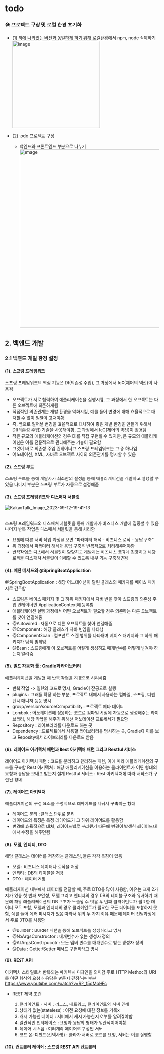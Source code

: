 # todo


### 🛠 프로젝트 구상 및 로컬 환경 초기화

- (1) 책에 나와있는 버전과 동일하게 하기 위해 로컬환경에서 npm, node 삭제하기
  <br/>
  <img width="286" alt="image" src="https://github.com/jongheonleee/todo/assets/87258372/633b5a77-036e-493b-8ca3-87294ece31d1">

- (2) todo 프로젝트 구성
    - 백엔드와 프론트엔드 부분으로 나누기
      <br/>
      <img width="584" alt="image" src="https://github.com/jongheonleee/todo/assets/87258372/890da172-72f7-414f-83f4-1d8d4b22f099">




## 2. 백엔드 개발 

### 2.1 백엔드 개발 환경 설정

#### (1). 스프링 프레임워크

스프링 프레임워크의 핵심 기능은 DI(의존성 주입), 그 과정에서 IoC(제어의 역전)이 사용됨

- 오브젝트가 서로 협력하여 애플리케이션을 실행시킴, 그 과정에서 한 오브젝트는 다른 오브젝트에 의존하게됨
- 직접적인 의존관계는 개발 환경을 악화시킴, 예를 들어 변경에 대해 효율적으로 대처할 수 없이 일일이 고쳐야함
- 즉, 앞으로 일어날 변경을 효율적으로 대처하여 좋은 개발 환경을 만들기 위해서 DI(의존성 주입) 기술을 사용해야함, 그 과정에서 IoC(제어의 역전)이 활용됨
- 작은 규모의 애플리케이션의 경우 DI를 직접 구현할 수 있지만, 큰 규모의 애플리케이션은 이를 전문적으로 관리해주는 기술이 필요함
- 그것이 바로 의존성 주입 컨테이너고 스프링 프레임워크는 그 중 하나임
- 어노테이션, XML, 자바로 오브젝트 사이의 의존관계를 명시할 수 있음

#### (2). 스프링 부트

스프링 부트를 통해 개발자가 최소한의 설정을 통해 애플리케이션을 개발하고 실행할 수 있음
나머지 부분은 스프링 부트가 자동으로 설정해줌

#### (3). 스프링 프레임워크와 디스패쳐 서블릿

![KakaoTalk_Image_2023-09-12-19-41-13](https://github.com/jongheonleee/todo/assets/87258372/262983ea-eab3-4832-a872-7922262f223d)

</br>
스프링 프레임워크와 디스패쳐 서블릿을 통해 개발자가 비즈니스 개발에 집중할 수 있음
나머지 반복 작업은 디스패쳐 서블릿을 통해 처리함

- 요청에 따른 서버 작업 과정을 보면 "파라미터 해석 - 비즈니스 로직 - 응답 구축"
- 위 과정에서 파라미터 해석과 응답 구축은 반복적으로 처리해주어야함
- 반복작업은 디스패쳐 서블릿이 담당하고 개발자는 비즈니스 로직에 집중하고 해당 로직을 디스패쳐 서블릿이 이해할 수 있도록 내부 기능 구축해면됨

#### (4). 메인 메서드와 @SpringBootApplication

@SpringBootApplication : 해당 어노테이션이 달린 클래스의 패키지를 베이스 패키지로 간주함

- 스프링은 베이스 패키지 및 그 하위 패키지에서 자바 빈을 찾아 스프링의 의존성 주입 컨테이너인 ApplicationContext에 등록함
- 애플리케이션 실행 과정에서 어떤 오브젝트가 필요할 경우 의존하는 다른 오브젝트를 찾아 연결해줌
- @Autowired : 자동으로 다른 오브젝트를 찾아 연결해줌
- @Component : 해당 클래스가 자바 빈임을 나타냄
- @ComponentScan : 컴포넌트 스캔 범위를 나타내며 베이스 패키지와 그 하위 패키지가 탐색 범위임
- @Bean : 스프링에게 이 오브젝트를 어떻게 생성하고 매개변수를 어떻게 넘겨야 하는지 알려줌


#### (5). 빌드 자동화 툴 : Gradle과 라이브러리

애플리케이션을 개발핼 때 반복 작업을 자동으로 처리해줌

- 반복 작업 -> 일련의 코드로 명시, Gradle이 잗공으로 실행
- plugins : 그래들 확장 하는 부분, 프로젝트 내에서 사용하는 컴파일, 스프링, 디펜던시 매니저 등등 명시
- group/version/sourceCompatibility : 프로젝트 메타 데이터
- Lombok : 어노테이션에 상응하는 코드르 컴파일 시점에 자동으로 생성해주는 라이브러리, 해당 작업을 해주기 위해선 어노테이션 프로세서가 필요함
- Repository : 라이브러리를 다운로드 하는 곳
- Dependency : 프로젝트에서 사용할 라이브러리를 명시하는 곳, Gradle이 이를 보고 Reposity에서 라이브러리를 다운로드 받음


 #### (6). 레이어드 아키텍처 패턴과 Rest 아키텍처 패턴 그리고 Restful 서비스

 레이어드 아키텍처 패턴 : 코드를 분리하고 관리하는 패턴, 이에 따라 애플리케이션의 구조를 구축함
 Rest 아키텍처 : 해당 애플리케이션을 이용하는 클라이언트가 어떤 형태의 요청과 응답을 보내고 받는지 설계
 Restful 서비스 : Rest 아키텍처에 따라 서비스가 구현된 형태
 
#### (7). 레이어드 아키텍처

애플리케이션의 구성 요소를 수평적으로 레이어드를 나눠서 구축하는 형태

- 레이어드 분리 : 클래스 단위로 분리
- 레이어드의 특징은 특정 레이어드가 그 하위 레이어드를 활용함
- 변경에 효율적으로 대처, 레이어드별로 분리했기 때문에 변경이 발생한 레이어드내에서 수정을 해주면됨


#### (8). 모델, 엔티티, DTO

해당 클래스는 데이터를 저장하는 클래스임, 물론 각각 특징이 있음

- 모델 : 비즈니스 데이터나 로직을 저장
- 엔티티 : DB의 테이블을 저장
- DTO : 데이터 저장

애플리케이션 내부에서 데이터를 전달할 때, 주로 DTO를 많이 사용함, 이유는 크게 2가지가 있음
첫 번째 보안성, 모델 그리고 엔티티의 경우 DB의 테이블 구조와 유사하기 때문에 해당 애플리케이션의 DB 구조가 노출될 수 잇음
두 번째 클라이언트가 필요한 데이터 모두 포함, 모델과 엔티티의 경우 클라이언트가 필요한 모든 데이터를 포함하지 못함, 예를 들어 에러 메시지가 있음
따라서 위의 두 가지 이유 때문에 데이터 전달과정에서 주로 DTO를 사용함

- @Builder : Builder 패턴을 통해 오브젝트를 생성하라고 명시
- @NoArgsConstructor : 매개변수가 없는 생성자 정의
- @AllArgsConstrpucotr : 모든 멤버 변수를 매개변수로 받는 생성자 정의
- @Data : Getter/Setter 메서드 구현하라고 명시

#### (9). REST API

아키텍처 스타일로서 반복되는 아키텍처 디자인을 의미함 주로 HTTP Method와 URI를 어떤 형식의 요청과 응답을 만들지 결정하는 부분
<br/>
https://www.youtube.com/watch?v=RP_f5dMoHFc
<br/>

- REST 제약 조건
  
  1. 클라이언트 - 서버 : 리소스, 네트워크, 클라이언트와 서버 관계
  2. 상태가 없는(stateless) : 이전 요청에 대한 정보를 기록x
  3. 캐시 가능한 데이터 : 서버에서 캐시 가능한지 여부를 알려줘야함
  4. 일관적인 인터페이스 : 요청과 응답의 형태가 일관적이어야함
  5. 레이어 시스템 : 여러개의 레이어로 구성된 서버
  6. 코드 온-디멘드(선택사항) : 쿨라가 서버로 코드를 요청, 서버는 이를 실행함


#### (10). 컨트롤러 레이어 : 스프링 REST API 컨트롤러

